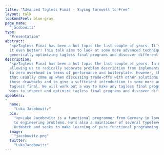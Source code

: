 ```yaml
---
title: "Advanced Tagless Final - Saying farewell to Free"
layout: talk
lookAndFeel: blue-gray
page_name:
  "jacobowitz"
type:
  "Presentation"
abstract:
  "<p>Tagless Final has been a hot topic the last couple of years. It’s a great concept, but we can make 
  it even better! This talk aims to look at some more advanced techniques like making any inspecting and
  generically optimizing tagless final programs and discover different libraries on the way. </p>"
description:
  "<p>Tagless Final has been a hot topic the last couple of years. In many ways it is a great concept 
  allowing us to radically separate problem description from implementation, while also having close 
  to zero overhead in terms of performance and boilerplate. However, there are still some drawbacks 
  that usually come up when discussing trade-offs with other solutions. This talk aims to mitigate 
  these drawbacks and to give a sufficient introduction to some more advanced techniques dealing with 
  tagless final. We will work out a way to make any tagless final program stack-safe, look at different 
  ways to inspect and optimize tagless final programs and discover different libraries on the way. </p> "
speakers:
-
  name:
    "Luka Jacobowitz"
  bio:
    "<p>Luka Jacobowitz is a functional programmer from Germany in love with finding great abstractions 
    to engineering problems. He’s also a maintainer of several Typelevel projects, including Cats and 
    OutWatch and seeks to make learning of pure functional programming as easy as possible. </p>"
  image:
    "jacobowitz.png"
  twitter:
    "LukaJacobowitz"
---
```

